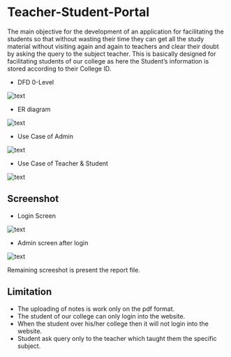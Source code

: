 # Teacher-Student-Portal
The main objective for the development of an application for facilitating the students so that without wasting their time they can get all the study material without visiting again and again to teachers and clear their doubt by asking the query to the subject teacher.
This is basically designed for facilitating students of our college as here the Student’s information is stored according to their College ID.

- DFD 0-Level 

![text](https://github.com/ruchi-9/Teacher-Student-Portal/blob/master/Screenshots/Dfd%200.PNG)
- ER diagram

![text](https://github.com/ruchi-9/Teacher-Student-Portal/blob/master/Screenshots/er%20diag.PNG)
- Use Case of Admin

![text](https://github.com/ruchi-9/Teacher-Student-Portal/blob/master/Screenshots/use%20case%20of%20admin.PNG)
- Use Case of Teacher & Student

![text](https://github.com/ruchi-9/Teacher-Student-Portal/blob/master/Screenshots/use%20case%20of%20teacher%20and%20student.PNG)

## Screenshot

- Login Screen

![text](https://github.com/ruchi-9/Teacher-Student-Portal/blob/master/Screenshots/login.PNG)

- Admin screen after login

![text](https://github.com/ruchi-9/Teacher-Student-Portal/blob/master/Screenshots/home%20page.PNG)
 
 Remaining screeshot is present the report file.

## Limitation
 - The uploading of notes is work only on the pdf format.
 - The student of our college can only login into the website.
 - When the student over his/her college then it will not login into the website.
 - Student ask query only to the teacher which taught them the specific subject.
